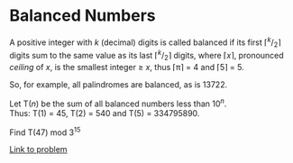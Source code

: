 # Balanced Numbers

<p>
A positive integer with <var>k</var> (decimal) digits is called balanced if its first ⌈<sup><var>k</var></sup>/<sub>2</sub>⌉ digits sum to the same value as its last ⌈<sup><var>k</var></sup>/<sub>2</sub>⌉ digits, where ⌈<var>x</var>⌉, pronounced <span style="font-style:italic;">ceiling</span> of <var>x</var>, is the smallest integer ≥ <var>x</var>, thus ⌈π⌉ = 4 and ⌈5⌉ = 5.</p>
<p>So, for example, all palindromes are balanced, as is 13722.</p>
<p>Let T(<var>n</var>) be the sum of all balanced numbers less than 10<sup><var>n</var></sup>. <br />
Thus: T(1) = 45, T(2) = 540 and T(5) = 334795890. </p>
<p>Find T(47) mod 3<sup>15</sup></p>

[Link to problem](https://projecteuler.net/problem=217)
